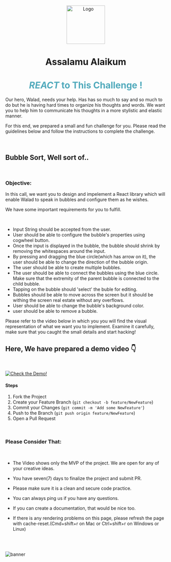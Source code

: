 
<br />
<p align="center">
  <a href="#">
    <img src="https://drive.google.com/uc?export=view&id=1N-tBT1oekTwxdhcmrGo50AX3gyJf0igE" alt="Logo" width="120" height="120">
  </a>
</p>




<!-- PROJECT LOGO -->
<h1 align="center">
  Assalamu Alaikum
</h1>

<h1 align="center"  style="color:#51AABC">
  <span style="font-style:italic" >REACT</span>  to This Challenge !
</h1>


<!-- PROJECT DESCRIPTION -->

Our hero, Walad, needs your help. Has has so much to say and so much to do but he is having hard times to organize his thoughts and words. We want you to help him to communicate his thoughts in a more stylistic and elastic manner.

For this end, we prepared a small and fun challenge for you. Please read the guidelines below and follow the instructions to complete the challenge.

<br />

## **Bubble Sort, Well sort of..**

<br />

### **Objective:**

In this call, we want you to design and impelement a React library which will enable Walad to speak in bubbles and configure them as he wishes.

We have some important requirements for you to fulfill.
  
</br>

- Input String should be accepted from the user.
- User should be able to configure the bubble's properties using cogwheel button.
- Once the input is displayed in the bubble, the bubble should shrink by removing the whitespaces around the input.
- By pressing and dragging the blue circle(which has arrow on it), the user should be able to change the direction of the bubble origin.
- The user should be able to create multiple bubbles.
- The user should be able to connect the bubbles using the blue circle. Make sure that the extremity of the parent bubble is connected to the child bubble.
- Tapping on the bubble should 'select' the buble for editing.
- Bubbles should be able to move across the screen but it should be withing the screen real estate without any overflows.
- User should be able to change the bubble's background color.
- user should be able to remove a bubble.



Please refer to the video below in which you you will find the visual representation of what we want you to implement. Examine it carefully, make sure that you caught the small details and start hacking! 

##  Here, We have prepared a demo video  👇
<br />


[![Check the Demo!](https://drive.google.com/uc?export=view&id=1NFNHsg21SXFMWKXsh5p3_8Ydh-pDF3fZ)](https://www.youtube.com/watch?v=5SOiL_jkzBg "Muslim Show Video Demonstration")


#### **Steps**
1. Fork the Project
2. Create your Feature Branch (`git checkout -b feature/NewFeature`)
3. Commit your Changes (`git commit -m 'Add some NewFeature'`)
4. Push to the Branch (`git push origin feature/NewFeature`)
5. Open a Pull Request


<br />

### **Please Consider That:**

<br />

*  The Video shows only the MVP of the project. We are open for any of your creative ideas.
> 
*  You have seven(7) days to finalize the project and submit PR.
> 
*  Please make sure it is a clean and secure code practice.
> 
* You can always ping us if you have any questions.
> 
* If you can create a documentation, that would be nice too.
> 
* If there is any rendering problems on this page, please refresh the page with cache-reset.(Cmd+shift+r on Mac or Ctrl+shift+r on Windows or Linux)

<br />
<br />



![banner](https://drive.google.com/uc?export=view&id=1SACvqhDqhHDbIjusKxcJ3aCATtHGqDyn)

